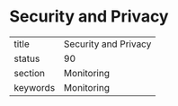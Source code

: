 # Security and Privacy


|          |                      |
| -------- | -------------------- |
| title    | Security and Privacy | 
| status   | 90                   |
| section  | Monitoring           |
| keywords | Monitoring           |



